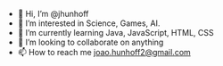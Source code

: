- 👋 Hi, I’m @jhunhoff
- 👀 I’m interested in Science, Games, AI.
- 🌱 I’m currently learning Java, JavaScript, HTML, CSS
- 💞️ I’m looking to collaborate on anything
- 📫 How to reach me joao.hunhoff2@gmail.com

<!---
jhunhoff/jhunhoff is a ✨ special ✨ repository because its `README.md` (this file) appears on your GitHub profile.
You can click the Preview link to take a look at your changes.
--->
